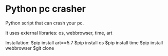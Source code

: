# Python pc crasher
Python script that can crash your pc.

It uses external libraries:
os, webbrowser, time, art

Installation:
$pip install art==5.7
$pip install os
$pip install time
$pip install webbrowser
$git clone
